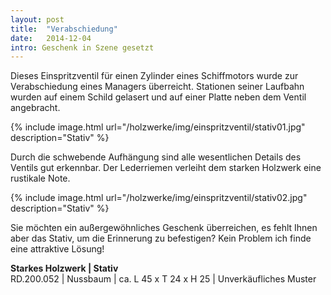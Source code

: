 ```yaml
---
layout: post
title:  "Verabschiedung"
date:   2014-12-04
intro: Geschenk in Szene gesetzt
---
```


Dieses Einspritzventil für einen Zylinder eines Schiffmotors wurde zur Verabschiedung eines Managers überreicht.
Stationen seiner Laufbahn wurden auf einem Schild gelasert und auf einer Platte neben dem Ventil angebracht.


{% include image.html url="/holzwerke/img/einspritzventil/stativ01.jpg" description="Stativ" %}

Durch die schwebende Aufhängung sind alle wesentlichen Details des Ventils gut erkennbar.
Der Lederriemen verleiht dem starken Holzwerk eine rustikale Note.

{% include image.html url="/holzwerke/img/einspritzventil/stativ02.jpg" description="Stativ" %}

Sie möchten ein außergewöhnliches Geschenk überreichen, 
es fehlt Ihnen aber das Stativ, um die Erinnerung zu befestigen?
Kein Problem ich finde eine attraktive Lösung!
	
**Starkes Holzwerk \| Stativ**       
RD.200.052  \| 	Nussbaum \| ca. L 45 x T 24 x H 25 \| Unverkäufliches Muster
